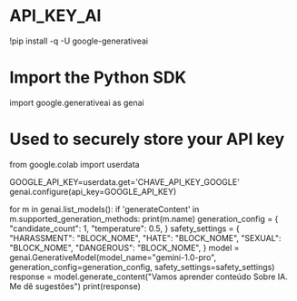 # API_KEY_AI
!pip install -q -U google-generativeai
# Import the Python SDK
import google.generativeai as genai
# Used to securely store your API key
from google.colab import userdata

GOOGLE_API_KEY=userdata.get='CHAVE_API_KEY_GOOGLE'
genai.configure(api_key=GOOGLE_API_KEY)

for m in genai.list_models():
  if 'generateContent' in m.supported_generation_methods:
    print(m.name)
generation_config = {
    "candidate_count": 1,
    "temperature": 0.5,
}
safety_settings = {
    "HARASSMENT": "BLOCK_NOME",
    "HATE": "BLOCK_NOME",
    "SEXUAL": "BLOCK_NOME",
    "DANGEROUS": "BLOCK_NOME",
}
model = genai.GenerativeModel(model_name="gemini-1.0-pro",
                              generation_config=generation_config,
                              safety_settings=safety_settings)
response = model.generate_content("Vamos aprender conteúdo Sobre IA. Me dê sugestões")
print(response)
